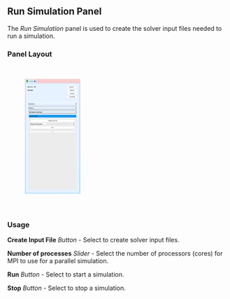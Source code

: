 <!-- --------------------------------------------------- -->
<!-- ------------- Run Simulation Panel ---------------- -->
<!-- --------------------------------------------------- -->

<h2 id="run_simulation_panel"> Run Simulation Panel </h2> 
The <i>Run Simulation</i> panel is used to create the solver input files needed to run a simulation.

<h3> Panel Layout </h3> 

<br>
<figure>
  <img src="/documentation/multi_physics/sv-fsi-tool/images/run-simulation-panel.png" style="float: left; width: 30%; margin-right: 1%; margin-bottom: 0.5em;">
  <p style="clear: both;">
</figure>
<br>


<h3> Usage </h3> 

<strong>Create Input File</strong> <i>Button</i> - Select to create solver input files.

<strong>Number of processes</strong> <i>Slider</i> - Select the number of processors (cores) for MPI to use for a 
parallel simulation.

<strong>Run</strong> <i>Button</i> - Select to start a simulation.

<strong>Stop</strong> <i>Button</i> - Select to stop a simulation.


